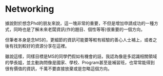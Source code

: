 # Networking

據說對於想念Phd的朋友來說，這一塊非常的重要，不但是增加申請成功的一種方式，同時也是了解未來老闆資訊(作的題目、個性等等)很重要的一個方向，

但筆者本身是念MS的，更細節的資訊可能要等較有經驗的善心人士補上，或者之後有找到較好的資源分享在這裡。

雖說這樣，同樣目標是MS的同學們假如有機會的話，我認為像是多認識相關領域的學長姐，並主動詢問像是國家、學校、Program甚至是補習班，也常常能得到很有價值的資訊，千萬不要直接放棄或是忽略這個方向。
